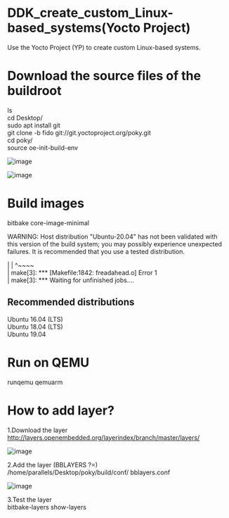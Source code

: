 # DDK_create_custom_Linux-based_systems(Yocto Project)
 Use the Yocto Project (YP) to create custom Linux-based systems.

# Download the source files of the buildroot
ls  <br/>
cd Desktop/  <br/>
sudo apt install git <br/>
git clone -b fido git://git.yoctoproject.org/poky.git <br/>
cd poky/ <br/>
source oe-init-build-env &nbsp;

![image](https://user-images.githubusercontent.com/67073582/155920483-a3741063-07c1-4afb-97b2-af130b959274.png) &nbsp;

![image](https://user-images.githubusercontent.com/67073582/155920531-6a3c804e-bd81-4397-b5c6-7edb60da357a.png) &nbsp;

# Build images
bitbake core-image-minimal <br/>

WARNING: Host distribution "Ubuntu-20.04" has not been validated with this version of the build system; you may possibly experience unexpected failures. It is recommended that you use a tested distribution. <br/>

|       |   ^~~~~ <br/>
| make[3]: *** [Makefile:1842: freadahead.o] Error 1 <br/>
| make[3]: *** Waiting for unfinished jobs.... <br/>

## Recommended distributions
Ubuntu 16.04 (LTS) <br/>
Ubuntu 18.04 (LTS) <br/>
Ubuntu 19.04 &nbsp;

# Run on QEMU
runqemu qemuarm &nbsp;

# How to add layer?
1.Download the layer <br/>
http://layers.openembedded.org/layerindex/branch/master/layers/ <br/>
 
![image](https://user-images.githubusercontent.com/67073582/155921078-0992ef3d-b0f3-45cf-88b9-e4422a8676fe.png) &nbsp;

2.Add the layer (BBLAYERS ?=) <br/>
/home/parallels/Desktop/poky/build/conf/ bblayers.conf <br/>
 
![image](https://user-images.githubusercontent.com/67073582/155921328-b8101e2f-60fc-4845-9590-4b15edc11a44.png) &nbsp;

3.Test the layer <br/>
bitbake-layers show-layers &nbsp;


